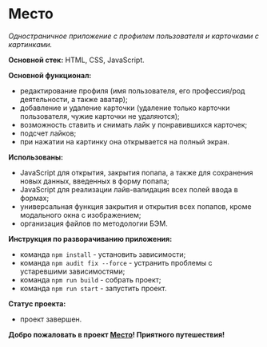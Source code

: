 # Место
_Одностраничное приложение с профилем пользователя и карточками с картинками._

**Основной стек:** HTML, CSS, JavaScript.

**Основной функционал:**
* редактирование профиля (имя пользователя, его профессия/род деятельности, а также аватар);
* добавление и удаление карточки (удаление только карточки пользователя, чужие карточки не удаляются);
* возможность ставить и снимать лайк у понравившихся карточек;
* подсчет лайков;
* при нажатии на картинку она открывается на полный экран.

**Использованы:**
* JavaScript для открытия, закрытия попапа, а также для сохранения новых данных, введенных в форму попапа;
* JavaScript для реализации лайв-валидация всех полей ввода в формах;
* универсальная функция закрытия и открытия всех попапов, кроме модального окна с изображением;
* организация файлов по методологии БЭМ.

**Инструкция по разворачиванию приложения:**
* команда `npm install` - установить зависимости;
* команда `npm audit fix --force` - устранить проблемы с устаревшими зависимостями;
* команда `npm run build` - собрать проект;
* команда `npm run start` - запустить проект.

**Статус проекта:**
* проект завершен.

**Добро пожаловать в проект [Место](https://freemanforever.github.io/mesto/)! Приятного путешествия!**
